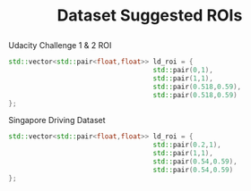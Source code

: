 <h1>
<p align="center">
Dataset Suggested ROIs
<br>
<font size="5"></font>
</h1>

Udacity Challenge 1 & 2 ROI
```cpp
std::vector<std::pair<float,float>> ld_roi = {
									std::pair(0,1),
									std::pair(1,1),
									std::pair(0.518,0.59),
									std::pair(0.518,0.59)
};
```

Singapore Driving Dataset
```cpp
std::vector<std::pair<float,float>> ld_roi = {
									std::pair(0.2,1),
									std::pair(1,1),
									std::pair(0.54,0.59),
									std::pair(0.54,0.59)
};
```